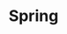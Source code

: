 ---
layout: default
title: Spring
parent: Language
nav_order: 2
has_children: true
permalink: docs/Language/Spring
---